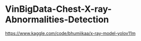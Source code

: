 # VinBigData-Chest-X-ray-Abnormalities-Detection
https://www.kaggle.com/code/bhumiikaa/x-ray-model-yolov11m
